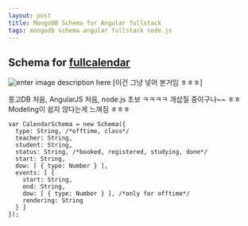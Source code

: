 ```yaml
---
layout: post
title: MongoDB Schema for Angular fullstack
tags: mongodb schema angular fullstack node.js
---
```

 Schema for [fullcalendar](http://fullcalendar.io/)
-------------
![enter image description here](https://lh3.googleusercontent.com/-iQlk17YWTvM/VVIRTj0f2FI/AAAAAAAAqWA/b9Bh4ssmZIQ/s0/fullslider1.jpg "fullslider1.jpg")
[이건 그냥 넣어 본거임 ㅎㅎㅎ]

몽고DB 처음, AngularJS 처음, node.js 초보 ㅋㅋㅋㅋ
개삽질 중이구나~~ ㅎㅎ
Modeling이 쉽지 않다는게 느껴짐 ㅎㅎㅎ

```
var CalendarSchema = new Schema({
  type: String, /*offtime, class*/
  teacher: String,
  student: String,
  status: String, /*booked, registered, studying, done*/
  start: String,
  dow: [ { type: Number } ],
  events: [ {
    start: String,
    end: String,
    dow: [ { type: Number } ], /*only for offtime*/
    rendering: String
  } ]
});

```

